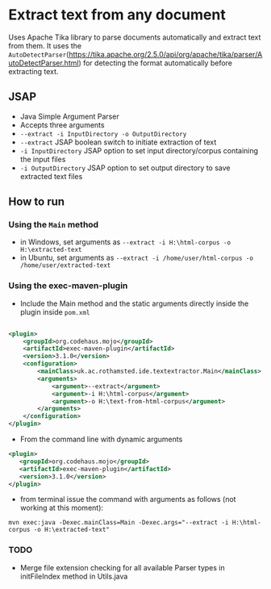 # Extract text from any document
Uses Apache Tika library to parse documents automatically and extract text from them. 
It uses the `AutoDetectParser`(https://tika.apache.org/2.5.0/api/org/apache/tika/parser/AutoDetectParser.html) for 
detecting the format automatically before extracting text.

## JSAP
- Java Simple Argument Parser
- Accepts three arguments
- `--extract -i InputDirectory -o OutputDirectory`
- `--extract` JSAP boolean switch to initiate extraction of text
- `-i InputDirectory` JSAP option to set input directory/corpus containing the input files
- `-i OutputDirectory` JSAP option to set output directory to save extracted text files

## How to run
### Using the `Main` method
- in Windows, set arguments as `--extract -i H:\html-corpus -o H:\extracted-text`
- in Ubuntu, set arguments as `--extract -i /home/user/html-corpus -o /home/user/extracted-text`
### Using the exec-maven-plugin
- Include the Main method and the static arguments directly inside the plugin inside `pom.xml`

```xml

<plugin>
    <groupId>org.codehaus.mojo</groupId>
    <artifactId>exec-maven-plugin</artifactId>
    <version>3.1.0</version>
    <configuration>
        <mainClass>uk.ac.rothamsted.ide.textextractor.Main</mainClass>
        <arguments>
            <argument>--extract</argument>
            <argument>-i H:\html-corpus</argument>
            <argument>-o H:\text-from-html-corpus</argument>
        </arguments>
    </configuration>
</plugin>
```
- From the command line with dynamic arguments
```xml
<plugin>
   <groupId>org.codehaus.mojo</groupId>
   <artifactId>exec-maven-plugin</artifactId>
   <version>3.1.0</version>
</plugin>
```
- from terminal issue the command with arguments as follows (not working at this moment):
```shell
mvn exec:java -Dexec.mainClass=Main -Dexec.args="--extract -i H:\html-corpus -o H:\extracted-text"
```

### TODO
- Merge file extension checking for all available Parser types in initFileIndex method in Utils.java